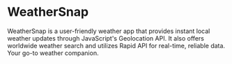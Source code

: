 # WeatherSnap
WeatherSnap is a user-friendly weather app that provides instant local weather updates through JavaScript's Geolocation API. It also offers worldwide weather search and utilizes Rapid API for real-time, reliable data. Your go-to weather companion.
